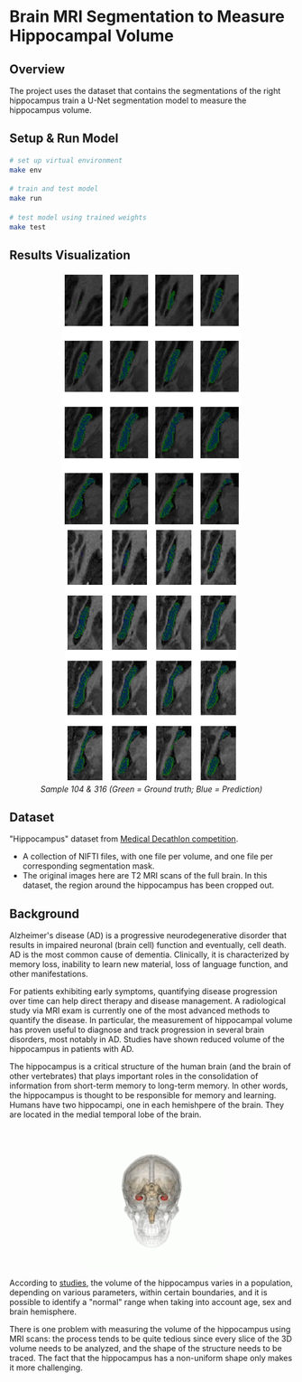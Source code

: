 # Brain MRI Segmentation to Measure Hippocampal Volume

## Overview
The project uses the dataset that contains the segmentations of the right hippocampus train a U-Net segmentation model to measure the hippocampus volume.

## Setup & Run Model
```sh
# set up virtual environment
make env

# train and test model
make run

# test model using trained weights
make test
```

## Results Visualization
<center>
<img src='./media/hippocampus_104.nii.gz.jpg' height=450 style='background-color:white;'>
<img src='./media/hippocampus_316.nii.gz.jpg' height=450 style='background-color:white;'><br><i>Sample 104 & 316 (Green = Ground truth; Blue = Prediction)</i>
</center>

## Dataset
"Hippocampus" dataset from [Medical Decathlon competition](http://medicaldecathlon.com/). 
- A collection of NIFTI files, with one file per volume, and one file per corresponding segmentation mask.
- The original images here are T2 MRI scans of the full brain. In this dataset, the region around the hippocampus has been cropped out.

## Background
Alzheimer's disease (AD) is a progressive neurodegenerative disorder that results in impaired neuronal (brain cell) function and eventually, cell death. AD is the most common cause of dementia. Clinically, it is characterized by memory loss, inability to learn new material, loss of language function, and other manifestations. 

For patients exhibiting early symptoms, quantifying disease progression over time can help direct therapy and disease management. A radiological study via MRI exam is currently one of the most advanced methods to quantify the disease. In particular, the measurement of hippocampal volume has proven useful to diagnose and track progression in several brain disorders, most notably in AD. Studies have shown reduced volume of the hippocampus in patients with AD.

The hippocampus is a critical structure of the human brain (and the brain of other vertebrates) that plays important roles in the consolidation of information from short-term memory to long-term memory. In other words, the hippocampus is thought to be responsible for memory and learning. Humans have two hippocampi, one in each hemishpere of the brain. They are located in the medial temporal lobe of the brain. 

<center><img src='./media/Hippocampus_small.gif' width=250 style='background-color:white;'><br><i></i></center>

According to [studies](https://www.sciencedirect.com/science/article/pii/S2213158219302542), the volume of the hippocampus varies in a population, depending on various parameters, within certain boundaries, and it is possible to identify a "normal" range when taking into account age, sex and brain hemisphere. 

There is one problem with measuring the volume of the hippocampus using MRI scans: the process tends to be quite tedious since every slice of the 3D volume needs to be analyzed, and the shape of the structure needs to be traced. The fact that the hippocampus has a non-uniform shape only makes it more challenging.
